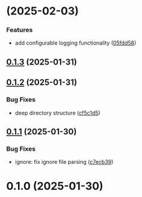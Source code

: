 # [](https://github.com/ykawataki/gitignore-filter/compare/v0.1.3...v) (2025-02-03)


### Features

* add configurable logging functionality ([05fdd58](https://github.com/ykawataki/gitignore-filter/commit/05fdd580a52bb428b925480d71a45c269b3a6468))



## [0.1.3](https://github.com/ykawataki/gitignore-filter/compare/v0.1.2...v0.1.3) (2025-01-31)



## [0.1.2](https://github.com/ykawataki/gitignore-filter/compare/v0.1.1...v0.1.2) (2025-01-31)


### Bug Fixes

* deep directory structure ([cf5c1d5](https://github.com/ykawataki/gitignore-filter/commit/cf5c1d57b1946c2afca4ef2c061157ebb80bc526))



## [0.1.1](https://github.com/ykawataki/gitignore-filter/compare/v0.1.0...v0.1.1) (2025-01-30)


### Bug Fixes

* ignore: fix ignore file parsing ([c7ecb39](https://github.com/ykawataki/gitignore-filter/commit/c7ecb39c2108a3de2683fba226c1c1f7ead70220))



# 0.1.0 (2025-01-30)




